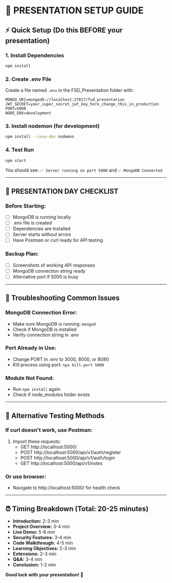 # 🚀 **PRESENTATION SETUP GUIDE**

## ⚡ **Quick Setup (Do this BEFORE your presentation)**

### **1. Install Dependencies**
```bash
npm install
```

### **2. Create .env File**
Create a file named `.env` in the FSD_Presentation folder with:
```env
MONGO_URI=mongodb://localhost:27017/fsd_presentation
JWT_SECRET=your_super_secret_jwt_key_here_change_this_in_production
PORT=5000
NODE_ENV=development
```

### **3. Install nodemon (for development)**
```bash
npm install --save-dev nodemon
```

### **4. Test Run**
```bash
npm start
```
You should see: `✅ Server running on port 5000` and `✅ MongoDB Connected`

---

## 🎯 **PRESENTATION DAY CHECKLIST**

### **Before Starting:**
- [ ] MongoDB is running locally
- [ ] .env file is created
- [ ] Dependencies are installed
- [ ] Server starts without errors
- [ ] Have Postman or curl ready for API testing

### **Backup Plan:**
- [ ] Screenshots of working API responses
- [ ] MongoDB connection string ready
- [ ] Alternative port if 5000 is busy

---

## 🔧 **Troubleshooting Common Issues**

### **MongoDB Connection Error:**
- Make sure MongoDB is running: `mongod`
- Check if MongoDB is installed
- Verify connection string in .env

### **Port Already in Use:**
- Change PORT in .env to 3000, 8000, or 8080
- Kill process using port: `npx kill-port 5000`

### **Module Not Found:**
- Run `npm install` again
- Check if node_modules folder exists

---

## 📱 **Alternative Testing Methods**

### **If curl doesn't work, use Postman:**
1. Import these requests:
   - GET http://localhost:5000/
   - POST http://localhost:5000/api/v1/auth/register
   - POST http://localhost:5000/api/v1/auth/login
   - GET http://localhost:5000/api/v1/notes

### **Or use browser:**
- Navigate to http://localhost:5000/ for health check

---

## ⏰ **Timing Breakdown (Total: 20-25 minutes)**

- **Introduction:** 2-3 min
- **Project Overview:** 3-4 min
- **Live Demo:** 5-6 min
- **Security Features:** 3-4 min
- **Code Walkthrough:** 4-5 min
- **Learning Objectives:** 2-3 min
- **Extensions:** 2-3 min
- **Q&A:** 3-4 min
- **Conclusion:** 1-2 min

**Good luck with your presentation! 🎉**
